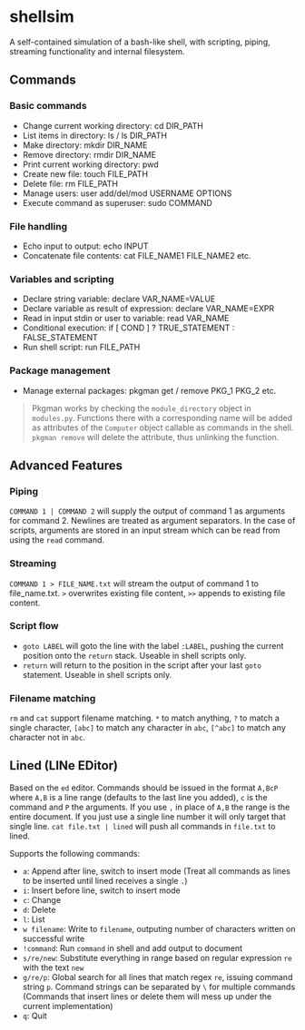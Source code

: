 # shellsim
A self-contained simulation of a bash-like shell, with scripting, piping, streaming functionality and internal filesystem.

## Commands

### Basic commands
* Change current working directory: cd DIR_PATH
* List items in directory: ls / ls DIR_PATH
* Make directory: mkdir DIR_NAME
* Remove directory: rmdir DIR_NAME
* Print current working directory: pwd
* Create new file: touch FILE_PATH
* Delete file: rm FILE_PATH
* Manage users: user add/del/mod USERNAME OPTIONS
* Execute command as superuser: sudo COMMAND

### File handling
* Echo input to output: echo INPUT
* Concatenate file contents: cat FILE_NAME1 FILE_NAME2 etc.

### Variables and scripting
* Declare string variable: declare VAR_NAME=VALUE
* Declare variable as result of expression: declare VAR_NAME=EXPR
* Read in input stdin or user to variable: read VAR_NAME
* Conditional execution: if [ COND ] ? TRUE_STATEMENT : FALSE_STATEMENT
* Run shell script: run FILE_PATH

### Package management
* Manage external packages: pkgman get / remove PKG_1 PKG_2 etc.
> Pkgman works by checking the `module_directory` object in `modules.py`. Functions there with a corresponding name will be added as attributes of the `Computer` object callable as commands in the shell. `pkgman remove` will delete the attribute, thus unlinking the function.

## Advanced Features
### Piping
`COMMAND 1 | COMMAND 2` will supply the output of command 1 as arguments for command 2. Newlines are treated as argument separators. In the case of scripts, arguments are stored in an input stream which can be read from using the `read` command.

### Streaming
`COMMAND 1 > FILE_NAME.txt` will stream the output of command 1 to file_name.txt. `>` overwrites existing file content, `>>` appends to existing file content.

### Script flow
* `goto LABEL` will goto the line with the label `:LABEL`, pushing the current position onto the `return` stack. Useable in shell scripts only.
* `return` will return to the position in the script after your last `goto` statement. Useable in shell scripts only.

### Filename matching
`rm` and `cat` support filename matching. `*` to match anything, `?` to match a single character, `[abc]` to match any character in `abc`, `[^abc]` to match any character not in `abc`.

## Lined (LINe EDitor)
Based on the `ed` editor. Commands should be issued in the format `A,BcP` where `A,B` is a line range (defaults to the last line you added), `c` is the command and `P` the arguments. If you use `,` in place of `A,B` the range is the entire document. If you just use a single line number it will only target that single line. `cat file.txt | lined` will push all commands in `file.txt` to lined.

Supports the following commands:
* `a`: Append after line, switch to insert mode (Treat all commands as lines to be inserted until lined receives a single `.`)
* `i`: Insert before line, switch to insert mode
* `c`: Change
* `d`: Delete
* `l`: List
* `w filename`: Write to `filename`, outputing number of characters written on successful write
* `!command`: Run `command` in shell and add output to document
* `s/re/new`: Substitute everything in range based on regular expression `re` with the text `new`
* `g/re/p`: Global search for all lines that match regex `re`, issuing command string `p`. Command strings can be separated by `\` for multiple commands (Commands that insert lines or delete them will mess up under the current implementation)
* `q`: Quit
